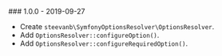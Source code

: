 ### 1.0.0 - 2019-09-27

- Create `steevanb\SymfonyOptionsResolver\OptionsResolver`.
- Add `OptionsResolver::configureOption()`.
- Add `OptionsResolver::configureRequiredOption()`.
